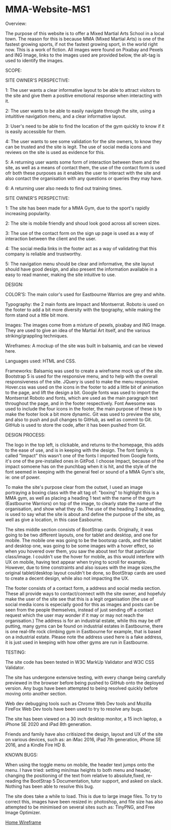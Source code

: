 # MMA-Website-MS1

Overview:

The purpose of this website is to offer a Mixed Martial Arts School in a local town. The reason for this is because MMA (Mixed Martial Arts) is one of the fastest growing sports, if not the fastest growing sport, in the world right now. This is a work of fiction. All images were found on Pixabay and Pexels and ING Image, links to the images used are provided below, the alt-tag is used to identify the images.

SCOPE:

SITE OWNER'S PERSPECTIVE:

1: The user wants a clear informative layout to be able to attract visitors to the site and give them a positive emotional response when interacting with it.

2: The user wants to be able to easily navigate through the site, using a intuititive navigation menu, and a clear informative layout.

3: User's need to be able to find the location of the gym quickly to know if it is easily accessible for them.

4: The user wants to see some validation for the site owners, to know they can be trusted and the site is legit. The use of social media icons and reviews on the site is used as evidence for this.

5: A returning user wants some form of interaction between them and the site, as well as a means of contact them, the use of the contact form is used ofr both these purposes as it enables the user to interact with the site and also contact the organisation with any questions or queries they may have.

6: A returning user also needs to find out training times.

SITE OWNER'S PERSPECTIVE:

1: The site has been made for a MMA Gym, due to the sport's rapidly increasing popularity.

2: The site is mobile friendly and shoud look good across all screen sizes.

3: The use of the contact form on the sign up page is used as a way of interaction between the client and the user.

4: The social media links in the footer act as a way of validating that this company is reliable and trustworthy.

5: The navigation menu should be clear and informative, the site layout should have good design, and also present the information available in a easy to read manner, making the site intuitive to use.

DESIGN:

COLOR'S: The main color's used for Eastbourne Warrios are grey and white. 

Typography: the 2 main fonts are Impact and Montserrat. Roboto is used on the footer to add a bit more diversity with the tpography, while making the form stand out a lttle bit more.

Images: The images come from a mixture of pexels, pixabay and ING Image. They are used to give an idea of the Martial Art itself, and the various striking/grappling techniques.

Wireframes: A mockup of the site was built in balsamiq, and can be viewed here.



Languages used: HTML and CSS.

Frameworks: Balsamiq was used to create a wireframe mock up of the site.
            Bootstrap 5 is used for the responsive menu, and to help with the overall responsiveness of the site.
            JQuery is used to make the menu responsive.
            Hover.css was used on the icons in the footer to add a little bit of animation to the page, and lift the design a bit.
            Google fonts was used to import the Montserrat Roboto and fonts, which are used as the main paragraph text throughout the page, and in the footer respectively.
            Font Awesome was used to include the four icons in the footer, the main purpose of these is to make the footer look a bit more dynamic.
            Git was used to preview the site, and also to push and pull changes to GitHub, as well as commit to Git.
            GitHub is used to store the code, after it has been pushed from Git.
            
            
DESIGN PROCESS:

The logo in the top left, is clickable, and returns to the homepage, this adds to the ease of use, and is in keeping with the design. The font family is called "Impact" this wasn't one of the fonts I imported from Google fonts, it's one of the pre-installed ones in GitPod. I choose Impact, because of the impact somoene has on the punchbag when it is hit, and the style of the font seemed in keeping with the general feel or sound of a MMA Gym's site, ie: one of power.

To make the site's purpose clear from the outset, I used an image portraying a boxing class with the alt tag of: "boxing" to highlight this is a MMA gym, as well as placing a heading 1 text with the name of the gym (Eastbourne Warriors) on top of the image, to clearly state the name of the organisation, and show what they do. The use of the heading 3 subheading, is used to say what the site is about and define the purpose of the site, as well as give a location, in this case Easbourne.

The sites middle section consists of BootStrap cards. Originally, it was going to be two different layouts, one for tablet and desktop, and one for mobile. The mobile one was going to be the bootsrap cards, and the tablet and desktop one, was going to be some images with a hover effect, so when you hovered over them, you saw the about text for that particular class/image. I couldn't use the hover for mobile, as this would interfere with UX on mobile, having text appear when trying to scroll for example. However, due to time constraints and also issues with the image sizes,the original tablet/desktop layout couldn't be done, so BootStrap cards are used to create a decent design, while also not impacting the UX. 

The footer consists of a contact form, a address and social media section. These all provide ways to contact/connect with the site owner, and hopefuly make the user of the site see that this is a legit organisation (the use of social media icons is especially good for this as images and posts can be seen from the people themselves, instead of just sending off a contact request which the user may wonder if it may or may not reach the organisation.) The address is for an industrial estate, while this may be off putting, many gyms can be found on industrial estates in Eastbourne, there is one real-life rock climbing gym in Eastbourne for example, that is based on a industrial estate. Please note the address used here is  a fake address, it is just used in keeping with how other gyms are run in Eastbourne.  

TESTING: 

The site code has been tested in W3C MarkUp Validator and W3C CSS Validator. 

The site has undergone extensive testing, with every change being carefully previewed in the browser before being pushed to GitHub onto the deployed version. Any bugs have been attempted to being resolved quickly before moving onto another section. 

Web dev debugging tools such as Chrome Web Dev tools and Mozilla FireFox Web Dev tools have been used to try to resolve any bugs. 

The site has been viewed on a 30 inch desktop monitor, a 15 inch laptop, a iPhone SE 2020 and iPad 8th generation. 

Friends and family have also critisized the design, layout and UX of the site on various devices, such as: an iMac 2016, iPad 7th generation, iPhone SE 2016, and a Kindle Fire HD 8.

KNOWN BUGS:

When using the toggle menu on mobile, the header text jumps onto the menu. I have tried: setting min/max heights to both menu and header, changing the positioning of the text from relative to absolute,fixed, re-reading the BootStrap 5 Documentation, tutor support, and asked on slack. Nothing has been able to resolve this bug. 

The site does take a while to load. This is due to large image files. To try to correct this, images have been resized in: photoshop, and file size has also attempted to be minimised on several sites such as: TinyPNG, and Free Image Optimizer. 


[Home Wireframe](documents/CI-Docs/MMA-mockup-pdf.)

